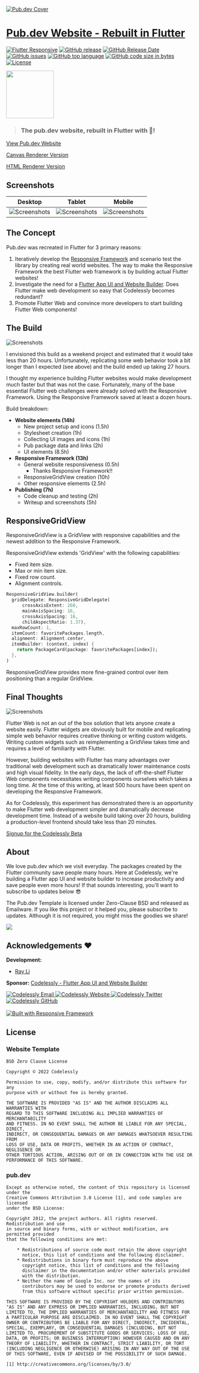 [![Pub.dev Cover](screenshots/Pub%20Website%20Cover.png)](https://gallery.codelessly.com/flutterwebsites/pub?utm_medium=image&utm_campaign=cover)
# [Pub.dev Website - Rebuilt in Flutter](https://gallery.codelessly.com/flutterwebsites/pub)
[![Flutter Responsive](https://img.shields.io/badge/flutter-responsive-brightgreen.svg?style=flat-square)](https://github.com/Codelessly/ResponsiveFramework) [![GitHub release](https://img.shields.io/github/release/Codelessly/FlutterPubWebsite.svg?style=flat-square)](https://github.com/Codelessly/FlutterPubWebsite/releases) [![GitHub Release Date](https://img.shields.io/github/release-date/Codelessly/FlutterPubWebsite.svg?style=flat-square)](https://github.com/Codelessly/FlutterPubWebsite/releases) [![GitHub issues](https://img.shields.io/github/issues/Codelessly/FlutterPubWebsite.svg?style=flat-square)](https://github.com/Codelessly/FlutterPubWebsite/issues) [![GitHub top language](https://img.shields.io/github/languages/top/Codelessly/FlutterPubWebsite.svg?style=flat-square)](https://github.com/Codelessly/FlutterPubWebsite) [![GitHub code size in bytes](https://img.shields.io/github/languages/code-size/Codelessly/FlutterPubWebsite.svg?style=flat-square)](https://github.com/Codelessly/FlutterPubWebsite) [![License](https://img.shields.io/badge/License-BSD%200--Clause-orange.svg?style=flat-square)](https://opensource.org/licenses/0BSD)

<a href="https://gallery.codelessly.com/flutterwebsites/pub?utm_medium=image&utm_campaign=logo"><img src="web/icons/Icon-192.png" width="128"></a>

> ### The pub.dev website, rebuilt in Flutter with 💙!

[View Pub.dev Website](https://gallery.codelessly.com/flutterwebsites/pub)

[Canvas Renderer Version](https://gallery.codelessly.com/flutterwebsites/pub-canvas)

[HTML Renderer Version](https://gallery.codelessly.com/flutterwebsites/pub-html)

## Screenshots

|Desktop|Tablet|Mobile| 
|--|--|--|
|![Screenshots](screenshots/Pub%20Website%20Desktop.png)|![Screenshots](screenshots/Pub%20Website%20Tablet.png)|![Screenshots](screenshots/Pub%20Website%20Mobile.png)|

## The Concept

Pub.dev was recreated in Flutter for 3 primary reasons:

1. Iteratively develop the [Responsive Framework](https://github.com/Codelessly/ResponsiveFramework) and scenario test the library by creating real world websites. The way to make the Responsive Framework the best Flutter web framework is by building actual Flutter websites!
2. Investigate the need for a [Flutter App UI and Website Builder](https://codelessly.com). Does Flutter make web development so easy that Codelessly becomes redundant?
3. Promote Flutter Web and convince more developers to start building Flutter Web components!

## The Build

![Screenshots](screenshots/Pub%20Packages%20Resize.gif)

I envisioned this build as a weekend project and estimated that it would take less than 20 hours. Unfortunately, replicating some web behavior took a bit longer than I expected (see above) and the build ended up taking 27 hours.

I thought my experience building Flutter websites would make development much faster but that was not the case. Fortunately, many of the base essential Flutter web challenges were already solved with the Responsive Framework. Using the Responsive Framework saved at least a dozen hours.

Build breakdown:

- **Website elements (14h)**
  - New project setup and icons (1.5h)
  - Stylesheet creation (1h)
  - Collecting UI images and icons (1h)
  - Pub package data and links (2h)
  - UI elements (8.5h)
- **Responsive Framework (13h)**
  - General website responsiveness (0.5h)
    - Thanks Responsive Framework!!
  - ResponsiveGridView creation (10h)
  - Other responsive elements (2.5h)
- **Publishing (7h)**
  - Code cleanup and testing (2h)
  - Writeup and screenshots (5h)
  
## ResponsiveGridView

ResponsiveGridView is a GridView with responsive capabilities and the newest addition to the Responsive Framework.

ResponsiveGridView extends 'GridView' with the following capabilities:

- Fixed item size.
- Max or min item size.
- Fixed row count.
- Alignment controls.



```dart
ResponsiveGridView.builder(
  gridDelegate: ResponsiveGridDelegate(
      crossAxisExtent: 260,
      mainAxisSpacing: 16,
      crossAxisSpacing: 16,
      childAspectRatio: 1.37),
  maxRowCount: 1,
  itemCount: favoritePackages.length,
  alignment: Alignment.center,
  itemBuilder: (context, index) {
    return PackageCard(package: favoritePackages[index]);
  },
)
```

ResponsiveGridView provides more fine-grained control over item positioning than a regular GridView.

## Final Thoughts

![Screenshots](screenshots/Pub%20Search.gif)

Flutter Web is not an out of the box solution that lets anyone create a website easily. Flutter widgets are obviously built for mobile and replicating simple web behavior requires creative thinking or writing custom widgets. Writing custom widgets such as reimplementing a GridView takes  time and requires a level of familiarity with Flutter.

However, building websites with Flutter has many advantages over traditional web development such as dramatically lower maintenance costs and high visual fidelity. In the early days, the lack of off-the-shelf Flutter Web components necessitates writing components ourselves which takes a long time. At the time of this writing, at least 500 hours have been spent on developing the Responsive Framework.

As for Codelessly, this experiment has demonstrated there is an opportunity to make Flutter web development simpler and dramatically decrease development time. Instead of a website build taking over 20 hours, building a production-level frontend should take less than 20 minutes.

[Signup for the Codelessly Beta](https://codelessly.com/?utm_medium=link&utm_campaign=beta_signup)

## About

We love pub.dev which we visit everyday. The packages created by the Flutter community save people many hours. Here at Codelessly, we're building a Flutter app UI and website builder to increase productivity and save people even more hours! If that sounds interesting, you'll want to subscribe to updates below 😎

The Pub.dev Template is licensed under Zero-Clause BSD and released as Emailware. If you like this project or it helped you, please subscribe to updates. Although it is not required, you might miss the goodies we share!

<a href="https://codelessly.com/?utm_medium=banner&utm_campaign=newsletter_subscribe" target="_blank"><img src="https://raw.githubusercontent.com/Codelessly/ResponsiveFramework/master/packages/Email%20Newsletter%20Signup.png"></a>

## Acknowledgements ❤️

**Development:** 
* [Ray Li](https://github.com/searchy2)

**Sponsor:** [Codelessly - Flutter App UI and Website Builder](https://codelessly.com/?utm_medium=link&utm_campaign=direct)

<a href="mailto:ray@codelessly.com">
  <img alt="Codelessly Email"
       src="https://lh3.googleusercontent.com/yN_m90WN_HSCohXdgC2k91uSTk9dnYfoxTYwG_mv_l5_05dV2CzkQ1B6rEqH4uqdgjA=w96" />
</a>
<a href="https://codelessly.com/?utm_medium=icon&utm_campaign=direct">
  <img alt="Codelessly Website"
       src="https://lh3.googleusercontent.com/YmMGcgeO7Km9-J9vFRByov5sb7OUKetnKs8pTi0JZMDj3GVJ61GMTcTlHB7u9uHDHag=w96" />
</a>
<a href="https://twitter.com/BuildCodelessly">
  <img alt="Codelessly Twitter"
       src="https://lh3.ggpht.com/lSLM0xhCA1RZOwaQcjhlwmsvaIQYaP3c5qbDKCgLALhydrgExnaSKZdGa8S3YtRuVA=w96" />
</a>
<a href="https://github.com/Codelessly">
  <img alt="Codelessly GitHub"
       src="https://lh3.googleusercontent.com/L15QqmKK7Vl-Ag1ZxaBqNQlXVEw58JT2BDb-ef5t2eboDh0pPSLjDgi3-aQ3Opdhhyk=w96" />
</a>
<br></br>
<a href="https://github.com/Codelessly/ResponsiveFramework">
  <img alt="Built with Responsive Framework"
       src="https://raw.githubusercontent.com/Codelessly/ResponsiveFramework/master/packages/Built%20with%20Responsive%20Badge.png" />
</a>


## License
### Website Template

    BSD Zero Clause License

    Copyright © 2022 Codelessly

    Permission to use, copy, modify, and/or distribute this software for any
    purpose with or without fee is hereby granted.

    THE SOFTWARE IS PROVIDED "AS IS" AND THE AUTHOR DISCLAIMS ALL WARRANTIES WITH
    REGARD TO THIS SOFTWARE INCLUDING ALL IMPLIED WARRANTIES OF MERCHANTABILITY
    AND FITNESS. IN NO EVENT SHALL THE AUTHOR BE LIABLE FOR ANY SPECIAL, DIRECT,
    INDIRECT, OR CONSEQUENTIAL DAMAGES OR ANY DAMAGES WHATSOEVER RESULTING FROM
    LOSS OF USE, DATA OR PROFITS, WHETHER IN AN ACTION OF CONTRACT, NEGLIGENCE OR
    OTHER TORTIOUS ACTION, ARISING OUT OF OR IN CONNECTION WITH THE USE OR
    PERFORMANCE OF THIS SOFTWARE.

### pub.dev

    Except as otherwise noted, the content of this repository is licensed under the
    Creative Commons Attribution 3.0 License [1], and code samples are licensed
    under the BSD License:

    Copyright 2012, the project authors. All rights reserved. Redistribution and use
    in source and binary forms, with or without modification, are permitted provided
    that the following conditions are met:

        * Redistributions of source code must retain the above copyright
          notice, this list of conditions and the following disclaimer.
        * Redistributions in binary form must reproduce the above
          copyright notice, this list of conditions and the following
          disclaimer in the documentation and/or other materials provided
          with the distribution.
        * Neither the name of Google Inc. nor the names of its
          contributors may be used to endorse or promote products derived
          from this software without specific prior written permission.

    THIS SOFTWARE IS PROVIDED BY THE COPYRIGHT HOLDERS AND CONTRIBUTORS
    "AS IS" AND ANY EXPRESS OR IMPLIED WARRANTIES, INCLUDING, BUT NOT
    LIMITED TO, THE IMPLIED WARRANTIES OF MERCHANTABILITY AND FITNESS FOR
    A PARTICULAR PURPOSE ARE DISCLAIMED. IN NO EVENT SHALL THE COPYRIGHT
    OWNER OR CONTRIBUTORS BE LIABLE FOR ANY DIRECT, INDIRECT, INCIDENTAL,
    SPECIAL, EXEMPLARY, OR CONSEQUENTIAL DAMAGES (INCLUDING, BUT NOT
    LIMITED TO, PROCUREMENT OF SUBSTITUTE GOODS OR SERVICES; LOSS OF USE,
    DATA, OR PROFITS; OR BUSINESS INTERRUPTION) HOWEVER CAUSED AND ON ANY
    THEORY OF LIABILITY, WHETHER IN CONTRACT, STRICT LIABILITY, OR TORT
    (INCLUDING NEGLIGENCE OR OTHERWISE) ARISING IN ANY WAY OUT OF THE USE
    OF THIS SOFTWARE, EVEN IF ADVISED OF THE POSSIBILITY OF SUCH DAMAGE.

    [1] http://creativecommons.org/licenses/by/3.0/
